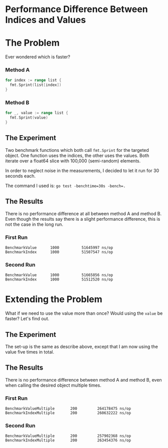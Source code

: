 Performance Difference Between Indices and Values
======================================

# The Problem
Ever wondered which is faster?

### Method A
```go
for index := range list {
  fmt.Sprint(list[index])
}
```

### Method B
```go
for _, value := range list {
  fmt.Sprint(value)
}
```

## The Experiment
Two benchmark functions which both call `fmt.Sprint` for the targeted object. 
One function uses the indices, the other uses the values. 
Both iterate over a float64 slice with 100,000 (semi-random) elements. 

In order to neglect noise in the measurements, I decided to let it run for 30 seconds each. 

The command I used is:
`go test -benchtime=30s -bench=.`

## The Results
There is no performance difference at all between method A and method B. Even though the results say there is a 
slight performance difference, this is not the case in the long run. 

### First Run
```
BenchmarkValue      1000          51645997 ns/op
BenchmarkIndex      1000          51507547 ns/op
```

### Second Run
```
BenchmarkValue      1000          51665856 ns/op
BenchmarkIndex      1000          51512520 ns/op
```

# Extending the Problem
What if we need to use the value more than once? Would using the `value` be faster? Let's find out. 

## The Experiment
The set-up is the same as describe above, except that I am now using the value five times in total.

## The Results
There is no performance difference between method A and method B, even when calling the desired object multiple times. 

### First Run
```
BenchmarkValueMultiple       200         264178475 ns/op
BenchmarkIndexMultiple       200         260632222 ns/op
```
### Second Run
```
BenchmarkValueMultiple       200         257902368 ns/op
BenchmarkIndexMultiple       200         263454376 ns/op
```